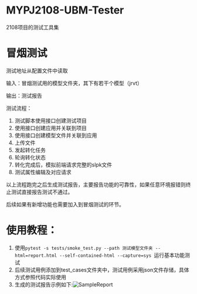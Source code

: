 # MYPJ2108-UBM-Tester

2108项目的测试工具集

# 冒烟测试

测试地址从配置文件中读取

输入：冒烟测试用的模型文件夹，其下有若干个模型（jrvt）

输出：测试报告

测试流程：

1. 测试脚本使用接口创建测试项目
2. 使用接口创建应用并关联到项目
3. 使用接口创建模型文件并关联到应用
4. 上传文件
5. 发起转化任务
6. 轮询转化状态
7. 转化完成后，模拟前端请求完整的slpk文件
8. 测试属性编辑及对应请求

以上流程跑完之后生成测试报告，主要报告功能的可靠性，如果任意环境报错则终止测试直接报告测试不通过。

后续如果有新增功能也需要加入到冒烟测试的环节。

# 使用教程：
1. 使用`pytest -s tests/smoke_test.py --path 测试模型文件夹 --html=report.html --self-contained-html --capture=sys
`运行基本功能测试
2. 后续测试用例添加到test_cases文件夹中，测试用例采用json文件存储，具体方式参照代码实际使用
3. 生成的测试报告示例如下:![SampleReport](/sample.png "SampleReportImage")